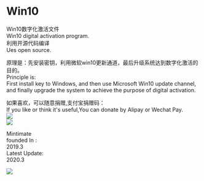 # Win10
Win10数字化激活文件<br/>
Win10 digital activation program.<br/>
利用开源代码编译<br/>
Ues open source.<br/>

原理是：先安装密钥，利用微软win10更新通道，最后升级系统达到数字化激活的目的。<br/>
Principle is:<br/>
First install key to Windows, and then use Microsoft Win10 update channel, and finally upgrade the system to achieve the purpose of digital activation.<br/>

如果喜欢，可以随意捐赠,支付宝捐赠码：<br/>
If you like or think it's useful,You can donate by Alipay or Wechat Pay.<br/>
![](https://ae01.alicdn.com/kf/H518fe946cf1248cfb8984dfcd492247fB.jpg)<br/>
![](https://ae01.alicdn.com/kf/H6c6a67b3c5954e028eb7ff9ca46774abi.jpg)<br/>

Mintimate<br/>
founded In :<br/>
2019.3<br/>
Latest Update:<br/>
2020.3<br/>

![](https://github.com/Mintimate/Win10/blob/master/E142834B176A2AB9B581496830B31DDA.jpg?raw=true)<br/>
